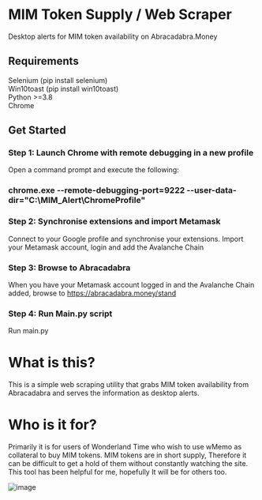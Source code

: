 # MIM Token Supply / Web Scraper
Desktop alerts for MIM token availability on Abracadabra.Money

## Requirements
Selenium (pip install selenium)  
Win10toast (pip install win10toast)  
Python >=3.8  
Chrome

## Get Started

### Step 1: Launch Chrome with remote debugging in a new profile
Open a command prompt and execute the following:

### chrome.exe --remote-debugging-port=9222 --user-data-dir="C:\MIM_Alert\ChromeProfile"

### Step 2: Synchronise extensions and import Metamask
Connect to your Google profile and synchronise your extensions. Import your Metamask account, login and add the Avalanche Chain

### Step 3: Browse to Abracadabra
When you have your Metamask account logged in and the Avalanche Chain added, browse to https://abracadabra.money/stand

### Step 4: Run Main.py script
Run main.py




# What is this?
This is a simple web scraping utility that grabs MIM token availability from Abracadabra and serves the information as desktop alerts.

# Who is it for?
Primarily it is for users of Wonderland Time who wish to use wMemo as collateral to buy MIM tokens. MIM tokens are in short supply,
Therefore it can be difficult to get a hold of them without constantly watching the site. This tool has been helpful for me, hopefully 
It will be for others too.

![image](https://user-images.githubusercontent.com/8610225/145095033-9a124ce1-a19b-48ea-a5d5-c8de41e62cc7.png)


